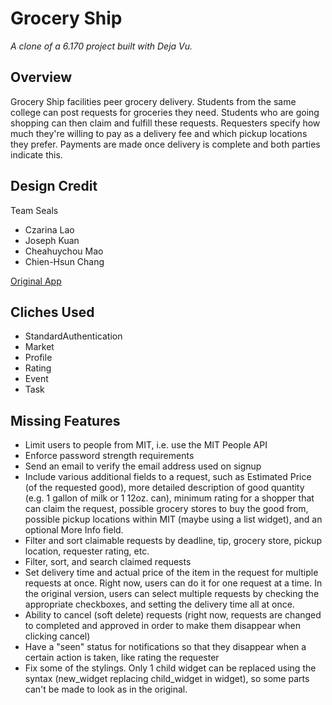 # Grocery Ship

*A clone of a 6.170 project built with Deja Vu.*

## Overview
Grocery Ship facilities peer grocery delivery. Students from the same college can post requests for groceries they need. Students who are going shopping can then claim and fulfill these requests. Requesters specify how much they're willing to pay as a delivery fee and which pickup locations they prefer. Payments are made once delivery is complete and both parties indicate this.

## Design Credit
Team Seals
- Czarina Lao
- Joseph Kuan
- Cheahuychou Mao
- Chien-Hsun Chang

[Original App](https://groceryship.herokuapp.com)

## Cliches Used
- StandardAuthentication
- Market
- Profile
- Rating
- Event
- Task

## Missing Features
- Limit users to people from MIT, i.e. use the MIT People API
- Enforce password strength requirements
- Send an email to verify the email address used on signup
- Include various additional fields to a request, such as Estimated Price (of the requested good), more detailed description of good quantity (e.g. 1 gallon of milk or 1 12oz. can), minimum rating for a shopper that can claim the request, possible grocery stores to buy the good from, possible pickup locations within MIT (maybe using a list widget), and an optional More Info field.
- Filter and sort claimable requests by deadline, tip, grocery store, pickup location, requester rating, etc.
- Filter, sort, and search claimed requests
- Set delivery time and actual price of the item in the request for multiple requests at once. Right now, users can do it for one request at a time. In the original version, users can select multiple requests by checking the appropriate checkboxes, and setting the delivery time all at once.
- Ability to cancel (soft delete) requests (right now, requests are changed to completed and approved in order to make them disappear when clicking cancel)
- Have a "seen" status for notifications so that they disappear when a certain action is taken, like rating the requester
- Fix some of the stylings. Only 1 child widget can be replaced using the syntax (new_widget replacing child_widget in widget), so some parts can't be made to look as in the original.
